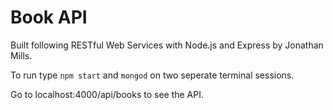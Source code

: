 # Book API
Built following RESTful Web Services with Node.js and Express by Jonathan Mills.

To run type ```npm start``` and ```mongod``` on two seperate terminal sessions.

Go to localhost:4000/api/books to see the API.
